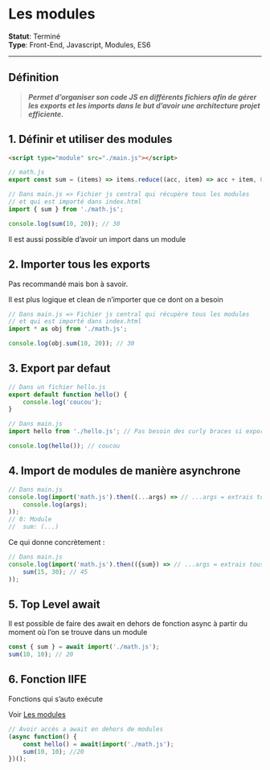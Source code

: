 # **Les modules**

**Statut**: Terminé  
**Type**: Front-End, Javascript, Modules, ES6

___

## **Définition**

>***Permet d’organiser son code JS en différents fichiers afin de gérer les exports et les imports dans le but d’avoir une architecture projet efficiente.***

## **1. Définir et utiliser des modules**

```html
<script type="module" src="./main.js"></script>
```

```javascript
// math.js
export const sum = (items) => items.reduce((acc, item) => acc + item, 0);
```

```javascript
// Dans main.js => Fichier js central qui récupère tous les modules
// et qui est importé dans index.html
import { sum } from './math.js';

console.log(sum(10, 20)); // 30
```

Il est aussi possible d’avoir un import dans un module

## **2. Importer tous les exports**

Pas recommandé mais bon à savoir.

Il est plus logique et clean de n’importer que ce dont on a besoin

```javascript
// Dans main.js => Fichier js central qui récupère tous les modules
// et qui est importé dans index.html
import * as obj from './math.js';

console.log(obj.sum(10, 20)); // 30
```

## **3. Export par defaut**

```javascript
// Dans un fichier hello.js
export default function hello() {
    console.log('coucou');
}
```

```javascript
// Dans main.js
import hello from './hello.js'; // Pas besoin des curly braces si export default et on peut le nommer comme on souhaite

console.log(hello()); // coucou
```

## **4. Import de modules de manière asynchrone**

```javascript
// Dans main.js
console.log(import('math.js').then((...args) => // ...args = extrais tous les arguments = toutes les fonctions, var, const du module
    console.log(args);
));
// 0: Module
//  sum: (...) 
```

Ce qui donne concrètement :

```javascript
// Dans main.js
console.log(import('math.js').then(({sum}) => // ...args = extrais tous les arguments = toutes les fonctions, var, const du module
    sum(15, 30); // 45
));
```

## **5. Top Level await**

Il est possible de faire des await en dehors de fonction async à partir du moment où l’on se trouve dans un module

```javascript
const { sum } = await import('./math.js');
sum(10, 10); // 20
```

## **6. Fonction IIFE**

Fonctions qui s’auto exécute

Voir [Les modules](https://www.notion.so/Les-modules-3ad2d8190cad457587bacf130ccd33e2) 

```javascript
// Avoir accès a await en dehors de modules
(async function() {
    const hello() = await(import('./math.js');
    sum(10, 10); //20 
})();
```
